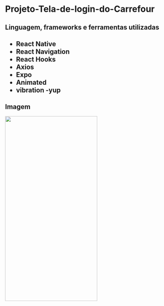 # Projeto-Tela-de-login-do-Carrefour

<h2>Linguagem, frameworks e ferramentas utilizadas<h2/>

- React Native
- React Navigation
- React Hooks
- Axios
- Expo
- Animated
- vibration
 -yup
 <h2>Imagem</h2>
 <div>
 <img width=300 , height=600 src="https://user-images.githubusercontent.com/63307185/147840467-c64ceee3-eadd-4fde-b986-5a0b0e06340c.png"
> </img>
 </div>



